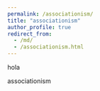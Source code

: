 ```yaml
---
permalink: /associationism/
title: "associationism"
author_profile: true
redirect_from: 
  - /md/
  - /associationism.html
---
```


hola

associationism
